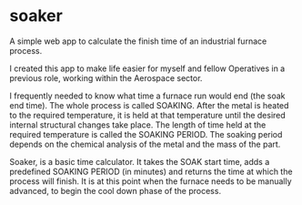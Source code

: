 # soaker
A simple web app to calculate the finish time of an industrial furnace process.

I created this app to make life easier for myself and fellow Operatives in a previous role, working within the Aerospace sector.

I frequently needed to know what time a furnace run would end (the soak end time).
The whole process is called SOAKING. After the metal is heated to the required temperature, it is held at that temperature until the desired internal structural changes take place.
The length of time held at the required temperature is called the SOAKING PERIOD.
The soaking period depends on the chemical analysis of the metal and the mass of the part.

Soaker, is a basic time calculator. It takes the SOAK start time, adds a predefined SOAKING PERIOD (in minutes) and returns the time at which the process will finish.
It is at this point when the furnace needs to be manually advanced, to begin the cool down phase of the process. 
